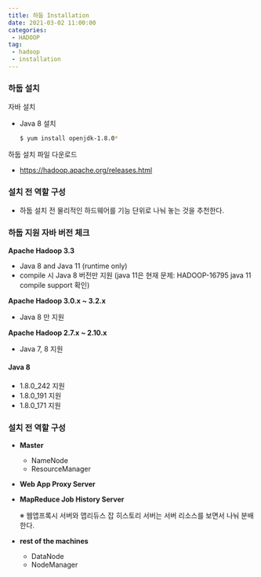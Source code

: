 ```yaml
---
title: 하둡 Installation
date: 2021-03-02 11:00:00
categories:
 - HADOOP
tag:
 - hadoop
 - installation
---
```


### 하둡 설치

자바 설치

- Java 8 설치

  ```bash
  $ yum install openjdk-1.8.0*
  ```

하둡 설치 파일 다운로드

- https://hadoop.apache.org/releases.html



### 설치 전 역할 구성

- 하둡 설치 전 물리적인 하드웨어를 기능 단위로 나눠 놓는 것을 추천한다.



<!-- more -->

### 하둡 지원 자바 버전 체크

**Apache Hadoop 3.3**

- Java 8 and Java 11 (runtime only)
- compile 시 Java 8 버전만 지원 (java 11은 현재 문제: HADOOP-16795 java 11 compile support 확인)

**Apache Hadoop 3.0.x ~ 3.2.x**

- Java 8 만 지원

**Apache Hadoop 2.7.x ~ 2.10.x** 

- Java 7, 8 지원



#### Java 8

- 1.8.0_242 지원
- 1.8.0_191 지원
- 1.8.0_171 지원



### 설치 전 역할 구성

- **Master** 

  - NameNode
  - ResourceManager

- **Web App Proxy Server**

- **MapReduce Job History Server**

  ※ 웹앱프록시 서버와 맵리듀스 잡 히스토리 서버는 서버 리소스를 보면서 나눠 분배한다.

- **rest of the machines**

  - DataNode
  - NodeManager


